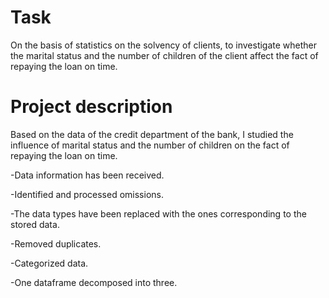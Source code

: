# Task
On the basis of statistics on the solvency of clients, to investigate whether the marital status and the number of children of the client affect the fact of repaying the loan on time.

# Project description
Based on the data of the credit department of the bank, I studied the influence of marital status and the number of children on the fact of repaying the loan on time. 

-Data information has been received. 

-Identified and processed omissions. 

-The data types have been replaced with the ones corresponding to the stored data. 

-Removed duplicates.

-Categorized data.

-One dataframe decomposed into three.

